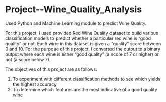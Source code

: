 # Project--Wine_Quality_Analysis

Used Python and Machine Learning module to predict Wine Quality.

For this project, I used provided Red Wine Quality dataset to build various classification models to predict whether a particular red wine is “good quality” or not. 
Each wine in this dataset is given a “quality” score between 0 and 10. For the purpose of this project, I converted the output to a binary output where each wine is 
either “good quality” (a score of 7 or higher) or not (a score below 7).

The objectives of this project are as follows:
1) To experiment with different classification methods to see which yields the highest accuracy
2) To determine which features are the most indicative of a good quality wine
